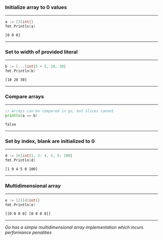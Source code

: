 
### Initialize array to 0 values

---
```go
a := [3]int{}
fmt.Println(a)
```
```output
[0 0 0]
```
---
### Set to width of provided literal

---
```go
b := [...]int{5 + 5, 20, 30}
fmt.Println(b)
```
```output
[10 20 30]
```
---
### Compare arrays

---
```go
// Arrays can be compared in go, but Slices cannot
println(a == b)
```
```output
false
```
---
### Set by index, blank are initialized to 0

---
```go
d := [6]int{1, 2: 4, 5, 5: 100}
fmt.Println(d)
```
```output
[1 0 4 5 0 100]
```
---
### Multidimensional array

---
```go
e := [2][4]int{}
fmt.Println(e)
```
```output
[[0 0 0 0] [0 0 0 0]]
```
---

_Go has a simple multidimensional array implementation which incurs performance penalities_
